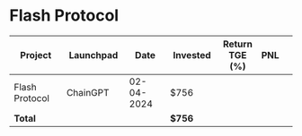 # Flash Protocol



<table data-full-width="true"><thead><tr><th width="152">Project</th><th width="138">Launchpad</th><th width="132">Date</th><th width="133">Invested</th><th>Return TGE (%)</th><th>PNL</th><th></th></tr></thead><tbody><tr><td>Flash Protocol</td><td>ChainGPT</td><td>02-04-2024</td><td>$756</td><td></td><td></td><td></td></tr><tr><td><strong>Total</strong></td><td></td><td></td><td><strong>$756</strong></td><td></td><td></td><td></td></tr></tbody></table>

